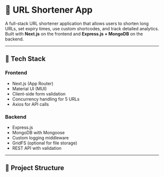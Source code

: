 # 🔗 URL Shortener App

A full-stack URL shortener application that allows users to shorten long URLs, set expiry times, use custom shortcodes, and track detailed analytics. Built with **Next.js** on the frontend and **Express.js + MongoDB** on the backend.

---

## 🧰 Tech Stack

### Frontend

- Next.js (App Router)
- Material UI (MUI)
- Client-side form validation
- Concurrency handling for 5 URLs
- Axios for API calls

### Backend

- Express.js
- MongoDB with Mongoose
- Custom logging middleware
- GridFS (optional for file storage)
- REST API with validation

---

## 📁 Project Structure
